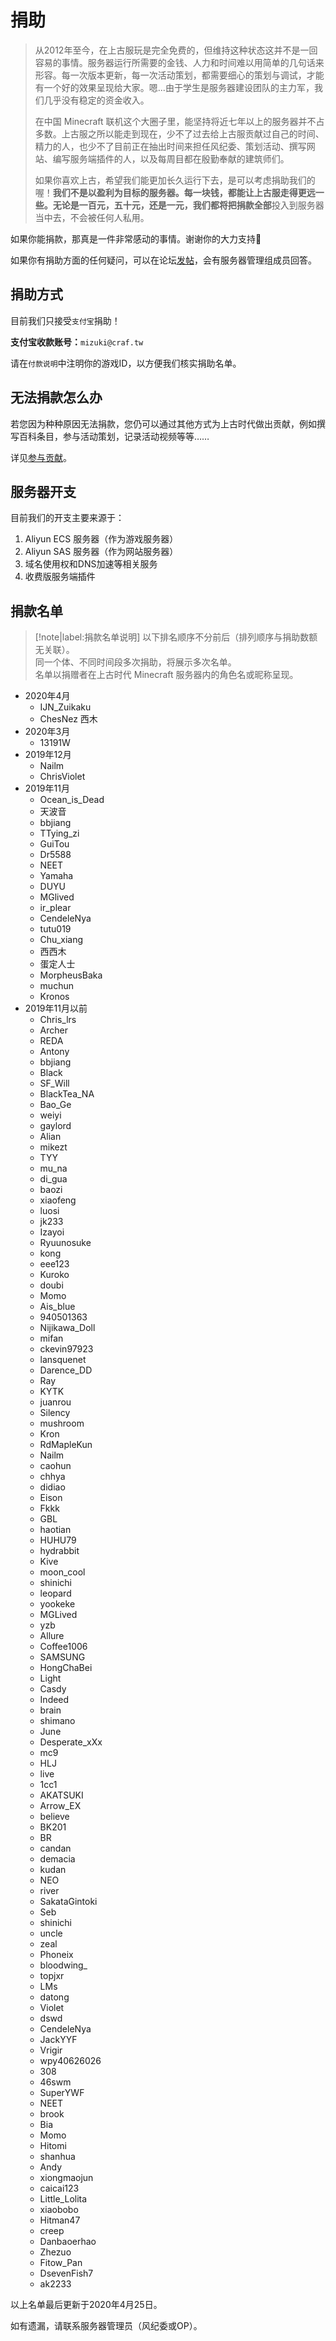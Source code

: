 # 捐助

> 从2012年至今，在上古服玩是完全免费的，但维持这种状态这并不是一回容易的事情。服务器运行所需要的金钱、人力和时间难以用简单的几句话来形容。每一次版本更新，每一次活动策划，都需要细心的策划与调试，才能有一个好的效果呈现给大家。嗯...由于学生是服务器建设团队的主力军，我们几乎没有稳定的资金收入。
>
> 在中国 Minecraft 联机这个大圈子里，能坚持将近七年以上的服务器并不占多数。上古服之所以能走到现在，少不了过去给上古服贡献过自己的时间、精力的人，也少不了目前正在抽出时间来担任风纪委、策划活动、撰写网站、编写服务端插件的人，以及每周目都在殷勤奉献的建筑师们。
>
> 如果你喜欢上古，希望我们能更加长久运行下去，是可以考虑捐助我们的喔！**我们不是以盈利为目标的服务器。**每一块钱，都能让上古服走得更远一些。无论是一百元，五十元，还是一元，我们都将把捐款**全部**投入到服务器当中去，不会被任何人私用。

如果你能捐款，那真是一件非常感动的事情。谢谢你的大力支持💖

如果你有捐助方面的任何疑问，可以在论坛[发帖](https://bbs.mimaru.me/)，会有服务器管理组成员回答。

## 捐助方式

目前我们只接受`支付宝`捐助！

**支付宝收款账号：**`mizuki@craf.tw`

请在`付款说明`中注明你的游戏ID，以方便我们核实捐助名单。

<!-- ## 捐助奖励

大家的每一分钱都可以让上古服走得更远！

为了表达对大家的感谢，我们将对服务器资金的捐赠者给予适当的奖励。

奖励基于原则「任何玩家都可以相对容易的通过其他非捐助资金的途径来获得相等的回报」。

| 捐助数额<small>(单位:人民币)</small> |        奖励         |
| :------------------------------: | :-----------------: |
|           大于等于 50            |  获得`贡献I`权限组  |
|           大于等于 100           | 获得`贡献II`权限组  |
|           大于等于 200           | 获得`贡献III`权限组 |

关于`贡献X`权限组的介绍详见[权限组](/groups)里的`贡献者`。 -->

## 无法捐款怎么办

若您因为种种原因无法捐款，您仍可以通过其他方式为上古时代做出贡献，例如撰写百科条目，参与活动策划，记录活动视频等等……

详见[参与贡献](/contribution.md)。

## 服务器开支

目前我们的开支主要来源于：

1. Aliyun ECS 服务器（作为游戏服务器）
2. Aliyun SAS 服务器（作为网站服务器）
3. 域名使用权和DNS加速等相关服务
4. 收费版服务端插件

## 捐款名单

> [!note|label:捐款名单说明]
> 以下排名顺序不分前后（排列顺序与捐助数额无关联）。  
> 同一个体、不同时间段多次捐助，将展示多次名单。  
> 名单以捐赠者在上古时代 Minecraft 服务器内的角色名或昵称呈现。

- 2020年4月
  - IJN_Zuikaku
  - ChesNez 西木
- 2020年3月
  - 13191W
- 2019年12月
  - Nailm
  - ChrisViolet
- 2019年11月
  - Ocean_is_Dead
  - 天波音
  - bbjiang
  - TTying_zi
  - GuiTou
  - Dr5588
  - NEET
  - Yamaha
  - DUYU
  - MGlived
  - ir_plear
  - CendeleNya
  - tutu019
  - Chu_xiang
  - 西西木
  - 蛋定人士
  - MorpheusBaka
  - muchun
  - Kronos
- 2019年11月以前
  - Chris_lrs
  - Archer
  - REDA
  - Antony
  - bbjiang
  - Black
  - SF_Will
  - BlackTea_NA
  - Bao_Ge
  - weiyi
  - gaylord
  - Alian
  - mikezt
  - TYY
  - mu_na
  - di_gua
  - baozi
  - xiaofeng
  - luosi
  - jk233
  - Izayoi
  - Ryuunosuke
  - kong
  - eee123
  - Kuroko
  - doubi
  - Momo
  - Ais_blue
  - 940501363
  - Nijikawa_Doll
  - mifan
  - ckevin97923
  - lansquenet
  - Darence_DD
  - Ray
  - KYTK
  - juanrou
  - Silency
  - mushroom
  - Kron
  - RdMapleKun
  - Nailm
  - caohun
  - chhya
  - didiao
  - Eison
  - Fkkk
  - GBL
  - haotian
  - HUHU79
  - hydrabbit
  - Kive
  - moon_cool
  - shinichi
  - leopard
  - yookeke
  - MGLived
  - yzb
  - Allure
  - Coffee1006
  - SAMSUNG
  - HongChaBei
  - Light
  - Casdy
  - Indeed
  - brain
  - shimano
  - June
  - Desperate_xXx
  - mc9
  - HLJ
  - live
  - 1cc1
  - AKATSUKI
  - Arrow_EX
  - believe
  - BK201
  - BR
  - candan
  - demacia
  - kudan
  - NEO
  - river
  - SakataGintoki
  - Seb
  - shinichi
  - uncle
  - zeal
  - Phoneix
  - bloodwing_
  - topjxr
  - LMs
  - datong
  - Violet
  - dswd
  - CendeleNya
  - JackYYF
  - Vrigir
  - wpy40626026
  - 308
  - 46swm
  - SuperYWF
  - NEET
  - brook
  - Bia
  - Momo
  - Hitomi
  - shanhua
  - Andy
  - xiongmaojun
  - caicai123
  - Little_Lolita
  - xiaobobo
  - Hitman47
  - creep
  - Danbaoerhao
  - Zhezuo
  - Fitow_Pan
  - DsevenFish7
  - ak2233

以上名单最后更新于2020年4月25日。

如有遗漏，请联系服务器管理员（风纪委或OP）。
